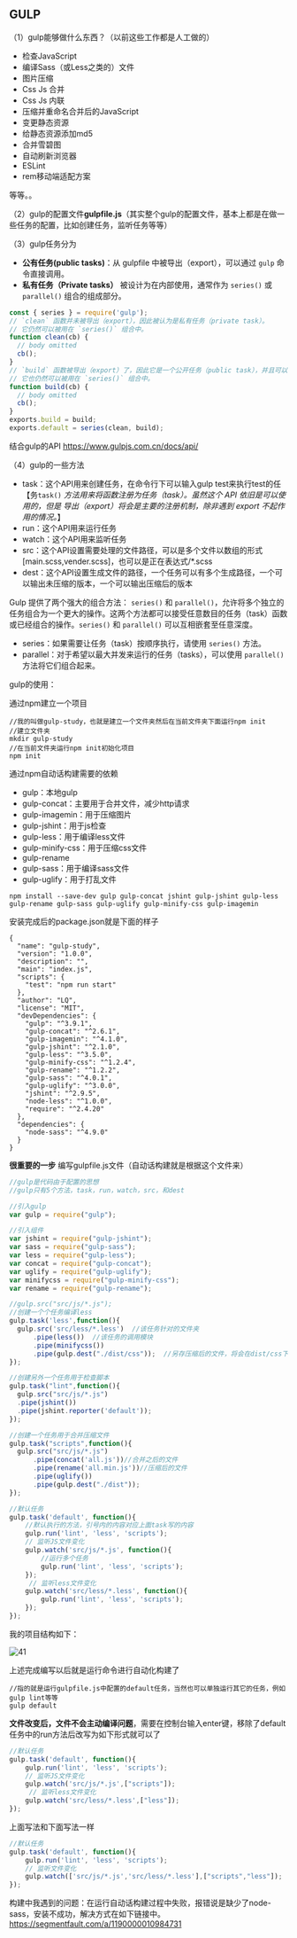## GULP

（1）gulp能够做什么东西？（以前这些工作都是人工做的）

 - 检查JavaScript
 - 编译Sass（或Less之类的）文件
 - 图片压缩
 - Css Js 合并
 - Css Js 内联
 - 压缩并重命名合并后的JavaScript
 - 变更静态资源
 - 给静态资源添加md5
 - 合并雪碧图
 - 自动刷新浏览器
 - ESLint 
 - rem移动端适配方案 

 等等。。

（2）gulp的配置文件**gulpfile.js**（其实整个gulp的配置文件，基本上都是在做一些任务的配置，比如创建任务，监听任务等等）

（3）gulp任务分为

- **公有任务(public tasks)**：从 gulpfile 中被导出（export），可以通过 `gulp` 命令直接调用。
- **私有任务（Private tasks）** 被设计为在内部使用，通常作为 `series()` 或 `parallel()` 组合的组成部分。

```js
const { series } = require('gulp');
// `clean` 函数并未被导出（export），因此被认为是私有任务（private task）。
// 它仍然可以被用在 `series()` 组合中。
function clean(cb) {
  // body omitted
  cb();
}
// `build` 函数被导出（export）了，因此它是一个公开任务（public task），并且可以被 `gulp` 命令直接调用。
// 它也仍然可以被用在 `series()` 组合中。
function build(cb) {
  // body omitted
  cb();
}
exports.build = build;
exports.default = series(clean, build);
```

 结合gulp的API https://www.gulpjs.com.cn/docs/api/

 （4）gulp的一些方法

 - task：这个API用来创建任务，在命令行下可以输入gulp test来执行test的任【务`task()` *方法用来将函数注册为任务（task）。虽然这个 API 依旧是可以使用的，但是 导出（export）将会是主要的注册机制，除非遇到 export 不起作用的情况。*】
 - run：这个API用来运行任务
 - watch：这个API用来监听任务
 - src：这个API设置需要处理的文件路径，可以是多个文件以数组的形式[main.scss,vender.scss]，也可以是正在表达式/*.scss
 - dest：这个API设置生成文件的路径，一个任务可以有多个生成路径，一个可以输出未压缩的版本，一个可以输出压缩后的版本

Gulp 提供了两个强大的组合方法： `series()` 和 `parallel()`，允许将多个独立的任务组合为一个更大的操作。这两个方法都可以接受任意数目的任务（task）函数或已经组合的操作。`series()` 和 `parallel()` 可以互相嵌套至任意深度。

- series：如果需要让任务（task）按顺序执行，请使用 `series()` 方法。
- parallel：对于希望以最大并发来运行的任务（tasks），可以使用 `parallel()` 方法将它们组合起来。



gulp的使用：

 通过npm建立一个项目

 ```
 //我的叫做gulp-study，也就是建立一个文件夹然后在当前文件夹下面运行npm init
 //建立文件夹
 mkdir gulp-study
 //在当前文件夹运行npm init初始化项目
 npm init
 ```

 通过npm自动话构建需要的依赖

 - gulp：本地gulp
 - gulp-concat：主要用于合并文件，减少http请求
 - gulp-imagemin：用于压缩图片
 - gulp-jshint：用于js检查
 - gulp-less：用于编译less文件
 - gulp-minify-css：用于压缩css文件
 - gulp-rename
 - gulp-sass：用于编译sass文件
 - gulp-uglify：用于打乱文件

 ```
 npm install --save-dev gulp gulp-concat jshint gulp-jshint gulp-less gulp-rename gulp-sass gulp-uglify gulp-minify-css gulp-imagemin
 ```

 安装完成后的package.json就是下面的样子

 ```properties
 {
   "name": "gulp-study",
   "version": "1.0.0",
   "description": "",
   "main": "index.js",
   "scripts": {
     "test": "npm run start"
   },
   "author": "LQ",
   "license": "MIT",
   "devDependencies": {
     "gulp": "^3.9.1",
     "gulp-concat": "^2.6.1",
     "gulp-imagemin": "^4.1.0",
     "gulp-jshint": "^2.1.0",
     "gulp-less": "^3.5.0",
     "gulp-minify-css": "^1.2.4",
     "gulp-rename": "^1.2.2",
     "gulp-sass": "^4.0.1",
     "gulp-uglify": "^3.0.0",
     "jshint": "^2.9.5",
     "node-less": "^1.0.0",
     "require": "^2.4.20"
   },
   "dependencies": {
     "node-sass": "^4.9.0"
   }
 }
 ```

 **很重要的一步** 编写gulpfile.js文件（自动话构建就是根据这个文件来）

 ```javascript
 //gulp是代码由于配置的思想
 //gulp只有5个方法，task，run，watch，src，和dest
 
 //引入gulp
 var gulp = require("gulp");
 
 //引入组件
 var jshint = require("gulp-jshint");
 var sass = require("gulp-sass");
 var less = require("gulp-less");
 var concat = require("gulp-concat");
 var uglify = require("gulp-uglify");
 var minifycss = require("gulp-minify-css");
 var rename = require("gulp-rename");
 
 //gulp.src("src/js/*.js");
 //创建一个个任务编译less
 gulp.task('less',function(){
   gulp.src('src/less/*.less')  //该任务针对的文件夹
       .pipe(less())  //该任务的调用模块
       .pipe(minifycss())
       .pipe(gulp.dest("./dist/css"));  //另存压缩后的文件，将会在dist/css下面生成index.css
 });
 
 //创建另外一个任务用于检查脚本
 gulp.task("lint",function(){
   gulp.src("src/js/*.js")
   .pipe(jshint())
   .pipe(jshint.reporter('default'));
 });
 
 //创建一个任务用于合并压缩文件
 gulp.task("scripts",function(){
   gulp.src("src/js/*.js")
       .pipe(concat('all.js'))//合并之后的文件
       .pipe(rename('all.min.js'))//压缩后的文件
       .pipe(uglify())
       .pipe(gulp.dest("./dist"));
 });
 
 //默认任务
 gulp.task('default', function(){
     //默认执行的方法，引号内的内容对应上面task写的内容
     gulp.run('lint', 'less', 'scripts');
     // 监听JS文件变化
     gulp.watch('src/js/*.js', function(){
         //运行多个任务
         gulp.run('lint', 'less', 'scripts');
     });
      // 监听less文件变化
     gulp.watch('src/less/*.less', function(){
         gulp.run('lint', 'less', 'scripts');
     });
 });
 ```

 我的项目结构如下：

 ![41](https://github.com/lqcool/notes/blob/master/%E4%BB%93%E5%BA%93%E5%9B%BE%E5%BA%93/41.png)

 上述完成编写以后就是运行命令进行自动化构建了

 ```
 //指的就是运行gulpfile.js中配置的default任务，当然也可以单独运行其它的任务，例如gulp lint等等
 gulp default
 ```

 **文件改变后，文件不会主动编译问题**，需要在控制台输入enter键，移除了default任务中的run方法后改写为如下形式就可以了

 ```javascript
 //默认任务
 gulp.task('default', function(){
     gulp.run('lint', 'less', 'scripts');
     // 监听JS文件变化
     gulp.watch('src/js/*.js',["scripts"]);
      // 监听less文件变化
     gulp.watch('src/less/*.less',["less"]);
 });
 ```

 上面写法和下面写法一样

 ```javascript
 //默认任务
 gulp.task('default', function(){
     gulp.run('lint', 'less', 'scripts');
     // 监听文件变化
     gulp.watch(['src/js/*.js','src/less/*.less'],["scripts","less"]);
 });
 ```

 

 构建中我遇到的问题：在运行自动话构建过程中失败，报错说是缺少了node-sass，安装不成功，解决方式在如下链接中。https://segmentfault.com/a/1190000010984731